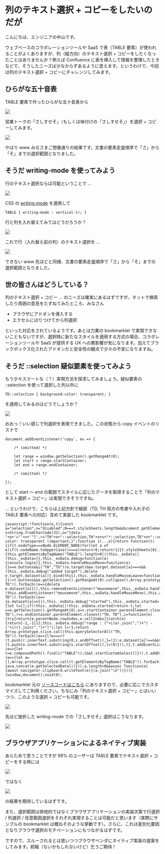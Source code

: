 # 列のテキスト選択 + コピーをしたいのだが

こんにちは、エンジニアの中山です。

ウェブベースのコラボレーションツールや SaaS で表（TABLE 要素）が使われることがよくありますが、列（縦方向）のテキスト選択 + コピーをしたくなったことはありませんか？例えば Confluence に表を挿入して情報を整理したときなどで、そうしたニーズは少なからずあるように思えます。というわけで、今回は列のテキスト選択 + コピーにチャレンジしてみます。

## ひらがな五十音表

TABLE 要素で作ったひらがな五十音表から

<img src='https://raw.githubusercontent.com/nakayama-kazuki/2020/master/bookmarklets/column/img/50-1.png' />

営業トークの「さしすせそ」（もしくは味付けの「さしすせそ」）を選択 + コピーしてみます。

<img src='https://raw.githubusercontent.com/nakayama-kazuki/2020/master/bookmarklets/column/img/50-2.png' />

やはり www みなさまご想像通りの結果です。文書の要素走査順序で「さ」から「そ」までの選択範囲となりました。

## そうだ writing-mode を使ってみよう

行のテキスト選択ならば可能ということで …

<img src='https://raw.githubusercontent.com/nakayama-kazuki/2020/master/bookmarklets/column/img/50-8.png' />

CSS の [writing-mode](https://www.w3.org/TR/css-writing-modes-3/) を適用して

```
TABLE { writing-mode : vertical-lr; }
```

行と列を入れ替えてみてはどうだろうか？

<img src='https://raw.githubusercontent.com/nakayama-kazuki/2020/master/bookmarklets/column/img/50-3.png' />

これで行（入れ替え前の列）のテキスト選択を …

<img src='https://raw.githubusercontent.com/nakayama-kazuki/2020/master/bookmarklets/column/img/50-4.png' />

できない www 先ほどと同様、文書の要素走査順序で「さ」から「そ」までの選択範囲となりました。

## 世の皆さんはどうしている？

列のテキスト選択 + コピー … のニーズは確実にあるはずですが、ネットで検索したり周囲の意見をたずねてみたところ、みなさん

- ブラウザにアドオンを導入する
- エクセルにはりつけてから列選択

といった対応をされているようです。あとは力業の bookmarklet で実現できないこともないですが、選択時に新たなスタイルを適用する方式の場合、コラボレーションツールや SaaS が提供する UX への悪影響が気になります。加えてブラックボックス化されたアドオンだと安全性の観点で少々の不安になりますね。

## そうだ ::selection 疑似要素を使ってみよう

もう少々スマートな（？）実現方法を探求してみましょう。疑似要素の ::selection を使って選択した列以外に

```
TD::selection { background-color: transparent; }
```

を適用してみるのはどうでしょうか？

<img src='https://raw.githubusercontent.com/nakayama-kazuki/2020/master/bookmarklets/column/img/50-5.png' />

おおっ！いい感じで列選択を表現できました。この状態から copy イベントのリスナで

```
document.addEventListener('copy', ev => {

    /* (omitted) */

    let range = window.getSelection().getRangeAt(0);
    let start = range.startContainer;
    let end = range.endContainer;

    /* (omitted) */

});
```

として start ～ end の範囲でスタイルに応じたデータを取得することで「列のテキスト選択 + コピー」は実現できそうですね。

… というわけで、こちらは上記方針で細部（TD, TH 両方の考慮や入れ子の TABLE 要素への対応）含めて実装した bookmarklet です。

```
javascript:!function(e,t){const a="selection",n="disabled";0===t.styleSheets.length&&document.getElementsByTagName("SCRIPT").item(0).parentNode.appendChild(document.createElement("STYLE"));let s=String.fromCharCode(32),o="[data-"+a+'="'+n+'"]',r="TH"+o+"::selection,TH"+o+s+"*::selection,TD"+o+"::selection,TD"+o+s+"*::selection{background-color: transparent !important;}";function i(...e){return function(t){if(t.nodeType===Node.ELEMENT_NODE)for(let a of e)if(t.nodeName.toUpperCase()===a)return!0;return!1}}t.styleSheets[0].insertRule(r),HTMLTableElement.prototype.startCustomSelect=function(){this.getElementsByTagName("TABLE").length>0||(this._exData||(this._exData={},this._exData.debug=function(e){console.log(e)},this._exData.handleMouseMove=function(e){1==e.buttons&&i("TH","TD")(e.target)&&e.target.dataset[a]===n&&(this._exData.debug("added target"),delete e.target.dataset[a])}.bind(this),this._exData.handleMouseLeave=function(t){1!=t.buttons&&e.getSelection().getRangeAt(0).collapse(),Array.prototype.slice.call(this.querySelectorAll("TH, TD")).forEach((e=>{delete e.dataset[a]})),this.removeEventListener("mousemove",this._exData.handleMouseMove),this.removeEventListener("mouseleave",this._exData.handleMouseLeave),this._exData.debug("stopped"),this._exData.started=!1}.bind(this),this._exData.started=!1),this._exData.started||(this.addEventListener("mousemove",this._exData.handleMouseMove),this.addEventListener("mouseleave",this._exData.handleMouseLeave)),Array.prototype.slice.call(this.querySelectorAll("TH, TD")).forEach((e=>{e.dataset[a]=n})),this._exData.debug("started"),this._exData.started=!0)},HTMLTableElement.prototype.getSelectedData=function(){let t=[];if(!this._exData||!this._exData.started)return t;let s=e.getSelection().getRangeAt(0),o=s.startContainer.parentElement.closest("TH, TD"),r=s.endContainer.parentElement.closest("TH, TD"),i=function(e){try{return[e.parentNode.rowIndex,e.cellIndex]}catch(e){return[-1,-1]}};this._exData.debug("range : ("+i(o).join(",")+") - ("+i(r).join(",")+")");let l=!1;return Array.prototype.slice.call(this.querySelectorAll("TH, TD")).forEach((e=>{l?e===r?(t.push(r.innerText.substring(0,s.endOffset)),l=!1):e.dataset[a]!==n&&t.push(e.innerText):e===o&&(t.push(o.innerText.substring(s.startOffset)),l=!0)})),t},t.addEventListener("selectstart",(e=>{let t=e.composedPath().find(i("TABLE"));t&&t.startCustomSelect()})),t.addEventListener("copy",(e=>{let a=[];Array.prototype.slice.call(t.getElementsByTagName("TABLE")).forEach((e=>{a=a.concat(e.getSelectedData())})),a.length>0&&async function(e){await navigator.clipboard.writeText(e)}(a.join("\n"))}))}(window,document);void(0);
```

bookmarklet 元の [ソースコードはこちら](https://github.com/nakayama-kazuki/2020/blob/master/bookmarklets/copy-column-v2.txt) にありますので、必要に応じでカスタマイズしてご利用ください。ちなにみ「列のテキスト選択 + コピー」とはいいつつ、このような選択 + コピーも可能です。

<img src='https://raw.githubusercontent.com/nakayama-kazuki/2020/master/bookmarklets/column/img/50-6.png' />

先ほど挫折した writing-mode での「さしすせそ」選択はこうなります。

<img src='https://raw.githubusercontent.com/nakayama-kazuki/2020/master/bookmarklets/column/img/50-7.png' />

## ブラウザアプリケーションによるネイティブ実装

あらためて思うことですが 99% のユーザーは TABLE 要素でテキスト選択 + コピーをする時には

<img src='https://raw.githubusercontent.com/nakayama-kazuki/2020/master/bookmarklets/column/img/50-2.png' />

ではなく

<img src='https://raw.githubusercontent.com/nakayama-kazuki/2020/master/bookmarklets/column/img/50-5.png' />

の結果を期待しているはずです。

また、選択範囲は排他的ではなくブラウザアプリケーションの実装次第で行選択 / 列選択 / 任意範囲選択をそれぞれ実現することは可能だと思います（実際にサンプルの bookmarklet は概ねそのような挙動です）。さらに、これは差別化要因となりブラウザ選択のモチベーションにもつながるはずです。

ですので、スルーされるとは思いつつブラウザベンダにネイティブ実装の提案をしてみます。続報（ないかもしれないけど）乞うご期待！

